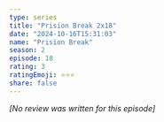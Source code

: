 ```yaml
---
type: series
title: "Prision Break 2x18"
date: "2024-10-16T15:31:03"
name: "Prision Break"
season: 2
episode: 18
rating: 3
ratingEmoji: ⭐️⭐️⭐️
share: false
---
```


*[No review was written for this episode]*
